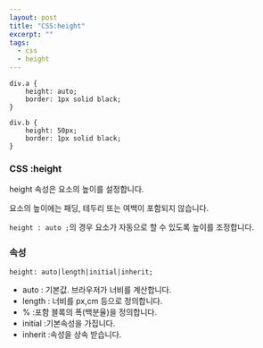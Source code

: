 ```yaml
---
layout: post
title: "CSS:height"
excerpt: ""
tags: 
  - css
  - height
---
```


```
div.a {
    height: auto;
    border: 1px solid black;
}

div.b {
    height: 50px;
    border: 1px solid black; 
}
```
### CSS :height

height 속성은 요소의 높이를 설정합니다.

요소의 높이에는 패딩, 테두리 또는 여백이 포함되지 않습니다.

`height : auto ;`의 경우 요소가 자동으로 할 수 있도록 높이를 조정합니다. 


### 속성
`height: auto|length|initial|inherit;`

+ auto : 기본값. 브라우저가 너비를 계산합니다.
+ length : 너비를 px,cm 등으로 정의합니다.
+ % :포함 블록의 폭(백분율)을 정의합니다.
+ initial :기본속성을 가집니다.
+ inherit :속성을 상속 받습니다.
